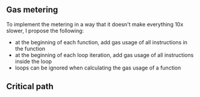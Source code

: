 ## Gas metering

To implement the metering in a way that it doesn't make everything 10x slower, I propose the following:
* at the beginning of each function, add gas usage of all instructions in the function
* at the beginning of each loop iteration, add gas usage of all instructions inside the loop
* loops can be ignored when calculating the gas usage of a function

## Critical path



